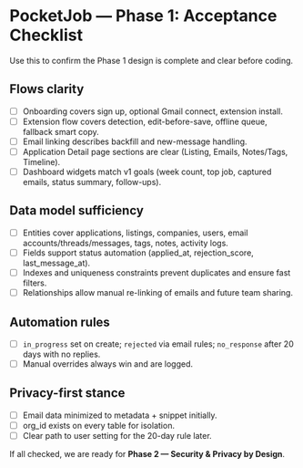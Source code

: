 
# PocketJob — Phase 1: Acceptance Checklist

Use this to confirm the Phase 1 design is complete and clear before coding.

## Flows clarity
- [ ] Onboarding covers sign up, optional Gmail connect, extension install.
- [ ] Extension flow covers detection, edit-before-save, offline queue, fallback smart copy.
- [ ] Email linking describes backfill and new-message handling.
- [ ] Application Detail page sections are clear (Listing, Emails, Notes/Tags, Timeline).
- [ ] Dashboard widgets match v1 goals (week count, top job, captured emails, status summary, follow-ups).

## Data model sufficiency
- [ ] Entities cover applications, listings, companies, users, email accounts/threads/messages, tags, notes, activity logs.
- [ ] Fields support status automation (applied_at, rejection_score, last_message_at).
- [ ] Indexes and uniqueness constraints prevent duplicates and ensure fast filters.
- [ ] Relationships allow manual re-linking of emails and future team sharing.

## Automation rules
- [ ] `in_progress` set on create; `rejected` via email rules; `no_response` after 20 days with no replies.
- [ ] Manual overrides always win and are logged.

## Privacy-first stance
- [ ] Email data minimized to metadata + snippet initially.
- [ ] org_id exists on every table for isolation.
- [ ] Clear path to user setting for the 20-day rule later.

If all checked, we are ready for **Phase 2 — Security & Privacy by Design**.
